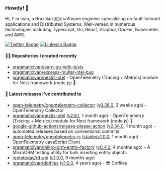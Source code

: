 ### Howdy! 🤠

Hi, I’ m Ivan, a Brazilian 🇧🇷 software engineer specializing on fault-tolerant applications and Distributed Systems. Well-versed in numerous technologies including Typescript, Go, React, Graphql, Docker, Kubernetes and AWS.

[![Twitter Badge](https://img.shields.io/badge/-@pragmaticivan-1ca0f1?style=flat&labelColor=1ca0f1&logo=twitter&logoColor=white&link=https://twitter.com/pragmaticivan)](https://twitter.com/pragmaticivan)
[![Linkedin Badge](https://img.shields.io/badge/-LinkedIn-blue?style=flat&logo=Linkedin&logoColor=white&link=https://www.linkedin.com/in/pragmaticivan/)](https://www.linkedin.com/in/pragmaticivan/)


#### 👨‍💻 Repositories I created recently

- [pragmaticivan/learn-go-with-tests](https://github.com/pragmaticivan/learn-go-with-tests)
- [pragmaticivan/express-multer-otel-bug](https://github.com/pragmaticivan/express-multer-otel-bug)
- [pragmaticivan/nestjs-otel](https://github.com/pragmaticivan/nestjs-otel) - OpenTelemetry (Tracing &#43; Metrics) module for Nest framework (node.js)  🔭

#### 🚀 Latest releases I've contributed to

- [open-telemetry/opentelemetry-collector](https://github.com/open-telemetry/opentelemetry-collector) ([v0.38.0](https://github.com/open-telemetry/opentelemetry-collector/releases/tag/v0.38.0), 2 weeks ago) - OpenTelemetry Collector
- [pragmaticivan/nestjs-otel](https://github.com/pragmaticivan/nestjs-otel) ([v2.6.1](https://github.com/pragmaticivan/nestjs-otel/releases/tag/v2.6.1), 1 month ago) - OpenTelemetry (Tracing &#43; Metrics) module for Nest framework (node.js)  🔭
- [google-github-actions/release-please-action](https://github.com/google-github-actions/release-please-action) ([v2.34.0](https://github.com/google-github-actions/release-please-action/releases/tag/v2.34.0), 1 month ago) - automated releases based on conventional commits
- [open-telemetry/opentelemetry-js](https://github.com/open-telemetry/opentelemetry-js) ([stable/v1.0.0](https://github.com/open-telemetry/opentelemetry-js/releases/tag/stable%2Fv1.0.0), 1 month ago) - OpenTelemetry JavaScript Client
- [pragmaticivan/mikro-orm-entity-factory](https://github.com/pragmaticivan/mikro-orm-entity-factory) ([v0.4.0](https://github.com/pragmaticivan/mikro-orm-entity-factory/releases/tag/v0.4.0), 4 months ago) - A MikroORM testing utility for bulk inserting entity objects.
- [remoteday/rd-api](https://github.com/remoteday/rd-api) ([v1.0.0](https://github.com/remoteday/rd-api/releases/tag/v1.0.0), 9 months ago)
- [pragmaticivan/dotfiles](https://github.com/pragmaticivan/dotfiles) ([v1.0.0](https://github.com/pragmaticivan/dotfiles/releases/tag/v1.0.0), 4 years ago) - :sunglasses: Dotfiles
